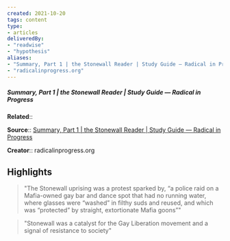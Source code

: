 ```yaml
---
created: 2021-10-20
tags: content
type: 
- articles
deliveredBy: 
- "readwise"
- "hypothesis"
aliases:
- "Summary, Part 1 | the Stonewall Reader | Study Guide — Radical in Progress"
- "radicalinprogress.org"
---
```

##### Summary, Part 1 | the Stonewall Reader | Study Guide — Radical in Progress

**Related**:: 

**Source**:: [Summary, Part 1 | the Stonewall Reader | Study Guide — Radical in Progress](https://www.radicalinprogress.org/nypl-2019-1)

**Creator**:: radicalinprogress.org

## Highlights
  
> "The Stonewall uprising was a protest sparked by, “a police raid on a Mafia-owned gay bar and dance spot that had no running water, where glasses were “washed” in filthy suds and reused, and which was “protected” by straight, extortionate Mafia goons”" 

  
> "Stonewall was a catalyst for the Gay Liberation movement and a signal of resistance to society" 

